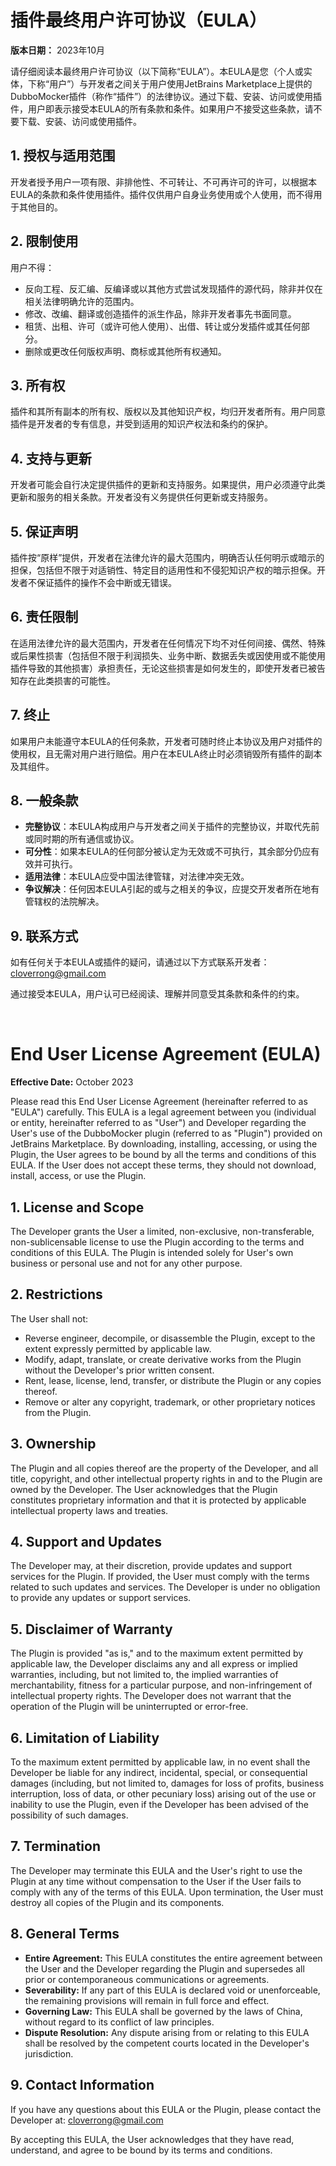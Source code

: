 # 插件最终用户许可协议（EULA）

**版本日期：** 2023年10月

请仔细阅读本最终用户许可协议（以下简称“EULA”）。本EULA是您（个人或实体，下称“用户”）与开发者之间关于用户使用JetBrains Marketplace上提供的DubboMocker插件（称作“插件”）的法律协议。通过下载、安装、访问或使用插件，用户即表示接受本EULA的所有条款和条件。如果用户不接受这些条款，请不要下载、安装、访问或使用插件。

## 1. 授权与适用范围
开发者授予用户一项有限、非排他性、不可转让、不可再许可的许可，以根据本EULA的条款和条件使用插件。插件仅供用户自身业务使用或个人使用，而不得用于其他目的。

## 2. 限制使用
用户不得：

- 反向工程、反汇编、反编译或以其他方式尝试发现插件的源代码，除非并仅在相关法律明确允许的范围内。
- 修改、改编、翻译或创造插件的派生作品，除非开发者事先书面同意。
- 租赁、出租、许可（或许可他人使用）、出借、转让或分发插件或其任何部分。
- 删除或更改任何版权声明、商标或其他所有权通知。

## 3. 所有权
插件和其所有副本的所有权、版权以及其他知识产权，均归开发者所有。用户同意插件是开发者的专有信息，并受到适用的知识产权法和条约的保护。

## 4. 支持与更新
开发者可能会自行决定提供插件的更新和支持服务。如果提供，用户必须遵守此类更新和服务的相关条款。开发者没有义务提供任何更新或支持服务。

## 5. 保证声明
插件按“原样”提供，开发者在法律允许的最大范围内，明确否认任何明示或暗示的担保，包括但不限于对适销性、特定目的适用性和不侵犯知识产权的暗示担保。开发者不保证插件的操作不会中断或无错误。

## 6. 责任限制
在适用法律允许的最大范围内，开发者在任何情况下均不对任何间接、偶然、特殊或后果性损害（包括但不限于利润损失、业务中断、数据丢失或因使用或不能使用插件导致的其他损害）承担责任，无论这些损害是如何发生的，即使开发者已被告知存在此类损害的可能性。

## 7. 终止
如果用户未能遵守本EULA的任何条款，开发者可随时终止本协议及用户对插件的使用权，且无需对用户进行赔偿。用户在本EULA终止时必须销毁所有插件的副本及其组件。

## 8. 一般条款
- **完整协议**：本EULA构成用户与开发者之间关于插件的完整协议，并取代先前或同时期的所有通信或协议。
- **可分性**：如果本EULA的任何部分被认定为无效或不可执行，其余部分仍应有效并可执行。
- **适用法律**：本EULA应受中国法律管辖，对法律冲突无效。
- **争议解决**：任何因本EULA引起的或与之相关的争议，应提交开发者所在地有管辖权的法院解决。

## 9. 联系方式
如有任何关于本EULA或插件的疑问，请通过以下方式联系开发者：
cloverrong@gmail.com

通过接受本EULA，用户认可已经阅读、理解并同意受其条款和条件的约束。

<br/>

# End User License Agreement (EULA)

**Effective Date:** October 2023

Please read this End User License Agreement (hereinafter referred to as "EULA") carefully. This EULA is a legal agreement between you (individual or entity, hereinafter referred to as "User") and Developer regarding the User's use of the DubboMocker plugin (referred to as "Plugin") provided on JetBrains Marketplace. By downloading, installing, accessing, or using the Plugin, the User agrees to be bound by all the terms and conditions of this EULA. If the User does not accept these terms, they should not download, install, access, or use the Plugin.

## 1. License and Scope
The Developer grants the User a limited, non-exclusive, non-transferable, non-sublicensable license to use the Plugin according to the terms and conditions of this EULA. The Plugin is intended solely for User's own business or personal use and not for any other purpose.

## 2. Restrictions
The User shall not:

- Reverse engineer, decompile, or disassemble the Plugin, except to the extent expressly permitted by applicable law.
- Modify, adapt, translate, or create derivative works from the Plugin without the Developer's prior written consent.
- Rent, lease, license, lend, transfer, or distribute the Plugin or any copies thereof.
- Remove or alter any copyright, trademark, or other proprietary notices from the Plugin.

## 3. Ownership
The Plugin and all copies thereof are the property of the Developer, and all title, copyright, and other intellectual property rights in and to the Plugin are owned by the Developer. The User acknowledges that the Plugin constitutes proprietary information and that it is protected by applicable intellectual property laws and treaties.

## 4. Support and Updates
The Developer may, at their discretion, provide updates and support services for the Plugin. If provided, the User must comply with the terms related to such updates and services. The Developer is under no obligation to provide any updates or support services.

## 5. Disclaimer of Warranty
The Plugin is provided "as is," and to the maximum extent permitted by applicable law, the Developer disclaims any and all express or implied warranties, including, but not limited to, the implied warranties of merchantability, fitness for a particular purpose, and non-infringement of intellectual property rights. The Developer does not warrant that the operation of the Plugin will be uninterrupted or error-free.

## 6. Limitation of Liability
To the maximum extent permitted by applicable law, in no event shall the Developer be liable for any indirect, incidental, special, or consequential damages (including, but not limited to, damages for loss of profits, business interruption, loss of data, or other pecuniary loss) arising out of the use or inability to use the Plugin, even if the Developer has been advised of the possibility of such damages.

## 7. Termination
The Developer may terminate this EULA and the User's right to use the Plugin at any time without compensation to the User if the User fails to comply with any of the terms of this EULA. Upon termination, the User must destroy all copies of the Plugin and its components.

## 8. General Terms
- **Entire Agreement:** This EULA constitutes the entire agreement between the User and the Developer regarding the Plugin and supersedes all prior or contemporaneous communications or agreements.
- **Severability:** If any part of this EULA is declared void or unenforceable, the remaining provisions will remain in full force and effect.
- **Governing Law:** This EULA shall be governed by the laws of China, without regard to its conflict of law principles.
- **Dispute Resolution:** Any dispute arising from or relating to this EULA shall be resolved by the competent courts located in the Developer's jurisdiction.

## 9. Contact Information
If you have any questions about this EULA or the Plugin, please contact the Developer at:
cloverrong@gmail.com

By accepting this EULA, the User acknowledges that they have read, understand, and agree to be bound by its terms and conditions.

